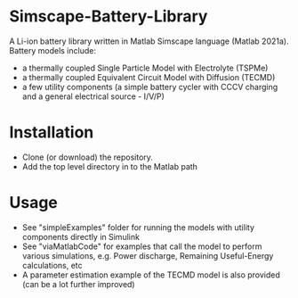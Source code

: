 # Simscape-Battery-Library
A Li-ion battery library written in Matlab Simscape language (Matlab 2021a). Battery models include: 
- a thermally coupled Single Particle Model with Electrolyte (TSPMe) 
- a thermally coupled Equivalent Circuit Model with Diffusion (TECMD) 
- a few utility components (a simple battery cycler with CCCV charging and a general electrical source - I/V/P)

# Installation
- Clone (or download) the repository. 
- Add the top level directory in to the Matlab path

# Usage
- See "simpleExamples" folder for running the models with utility components directly in Simulink
- See "viaMatlabCode" for examples that call the model to perform various simulations, e.g. Power discharge, Remaining Useful-Energy calculations, etc
- A parameter estimation example of the TECMD model is also provided (can be a lot further improved)

